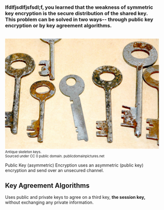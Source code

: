 ### lfdlfjsdlfjsfsdl;f, you learned that the weakness of symmetric key encryption is the secure distribution of the shared key. This problem can be solved in two ways-- through public key encryption or by key agreement algorithms.  

<br>
<figure class="snippetimg" style="margin: 0 auto;width:100%">
  <img src=".guides/img/antiquekeys.jpg" alt="Antique skeleton keys. Sourced under CC 0 public domain. publicdomainpictures.net">
  <figcaption style="font-size: 0.8em; text-align: left;">Antique skeleton keys.   
  </br>
Sourced under CC 0 public domain. publicdomainpictures.net</figcaption>
</figure>


Public Key (asymmetric) Encryption uses an asymmetric (public key) encryption and send over an unsecured channel.

## Key Agreement Algorithms

Uses public and private keys to agree on a third key, **the session key,** without exchanging any private information.

